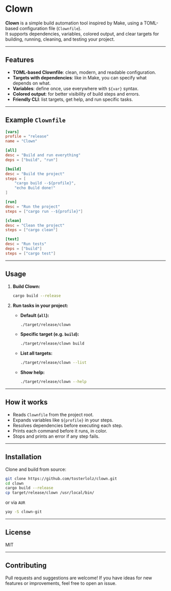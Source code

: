 # Clown

**Clown** is a simple build automation tool inspired by Make, using a TOML-based configuration file (`Clownfile`).  
It supports dependencies, variables, colored output, and clear targets for building, running, cleaning, and testing your project.

---

## Features

- **TOML-based Clownfile**: clean, modern, and readable configuration.
- **Targets with dependencies**: like in Make, you can specify what depends on what.
- **Variables**: define once, use everywhere with `${var}` syntax.
- **Colored output**: for better visibility of build steps and errors.
- **Friendly CLI**: list targets, get help, and run specific tasks.

---

## Example `Clownfile`

```toml
[vars]
profile = "release"
name = "Clown"

[all]
desc = "Build and run everything"
deps = ["build", "run"]

[build]
desc = "Build the project"
steps = [
    "cargo build --${profile}",
    "echo Build done!"
]

[run]
desc = "Run the project"
steps = ["cargo run --${profile}"]

[clean]
desc = "Clean the project"
steps = ["cargo clean"]

[test]
desc = "Run tests"
deps = ["build"]
steps = ["cargo test"]
```

---

## Usage

1. **Build Clown:**
   ```sh
   cargo build --release
   ```

2. **Run tasks in your project:**
   - **Default (`all`):**
     ```sh
     ./target/release/clown
     ```
   - **Specific target (e.g. `build`):**
     ```sh
     ./target/release/clown build
     ```
   - **List all targets:**
     ```sh
     ./target/release/clown --list
     ```
   - **Show help:**
     ```sh
     ./target/release/clown --help
     ```

---

## How it works

- Reads `Clownfile` from the project root.
- Expands variables like `${profile}` in your steps.
- Resolves dependencies before executing each step.
- Prints each command before it runs, in color.
- Stops and prints an error if any step fails.

---

## Installation

Clone and build from source:

```sh
git clone https://github.com/tosterlolz/clown.git
cd clown
cargo build --release
cp target/release/clown /usr/local/bin/
```

or via `AUR`
```sh
yay -S clown-git
```

---

## License

MIT

---

## Contributing

Pull requests and suggestions are welcome! If you have ideas for new features or improvements, feel free to open an issue.
